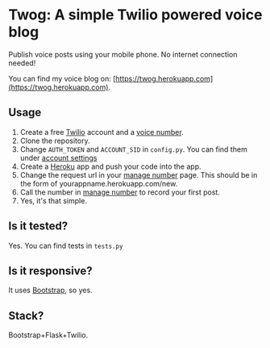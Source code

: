 # Twog: A simple Twilio powered voice blog

Publish voice posts using your mobile phone. No internet connection needed!

You can find my voice blog on: [https://twog.herokuapp.com](https://twog.herokuapp.com).

## Usage
1. Create a free [Twilio](https://www.twilio.com) account and a [voice number](https://www.twilio.com/user/account/phone-numbers/incoming).
2. Clone the repository.
3. Change `AUTH_TOKEN` and `ACCOUNT_SID` in `config.py`. You can find them under [account settings](https://www.twilio.com/user/account/settings)
4. Create a [Heroku](https://heroku.com) app and push your code into the app.
5. Change the request url in your [manage number](https://www.twilio.com/user/account/phone-numbers/incoming) page. This should be in the form of yourappname.herokuapp.com/new.
6. Call the number in [manage number](https://www.twilio.com/user/account/phone-numbers/incoming) to record your first post.
7. Yes, it's that simple.

## Is it tested?
Yes. You can find tests in `tests.py`

## Is it responsive?
It uses [Bootstrap](http://getbootstrap.com/), so yes.

## Stack?
Bootstrap+Flask+Twilio.

